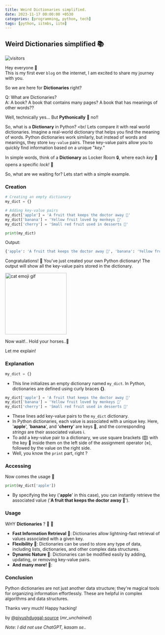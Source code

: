 ```yaml
---
title: Weird Dictionaries simplified.
date: 2023-11-17 00:00:00 +0530
categories: [programming, python, tech]
tags: [python, iitmbs, iitm]
---
```


## Weird Dictionaries simplified 📚
![visitors](https://visitor-badge.laobi.icu/badge?page_id=piyushduggal-source.weird-dictionaries)

Hey everyone 👋 <br/>
This is my first ever `blog` on the internet, I am excited to share my journey with you.

So we are here for **Dictionaries** right?

Q: What are Dictionaries? <br/>
A: A book? A book that contains many pages? A book that has meanings of other words??

Well, technically yes... But **Pythonically** 🐍 no!!

So, what is a **Dictionary** in Python? <br/
Lets compare it with real world dictionaries. Imagine a real-world dictionary that helps you find the meaning of words. Python dictionaries work similarly, but instead of words and meanings, they store `key-value` pairs. These key-value pairs allow you to quickly find information based on a unique "_key._"

In simple words, think of a **Dictionary** as Locker Room 🔒, where each _key_ 🔑 opens a specific _lock!_ 🔐

So, what are we waiting for? Lets start with a simple example.

### Creation

```python
# Creating an empty dictionary
my_dict = {}

# Adding key-value pairs
my_dict['apple'] = 'A fruit that keeps the doctor away 🍎'
my_dict['banana'] = 'Yellow fruit loved by monkeys 🍌'
my_dict['cherry'] = 'Small red fruit used in desserts 🍒'

print(my_dict)
```

Output:

```sh
{'apple': 'A fruit that keeps the doctor away 🍎', 'banana': 'Yellow fruit loved by monkeys 🍌', 'cherry': 'Small red fruit used in desserts 🍒'}
```

Congratulations! 🎉 You've just created your own Python dictionary! The output will show all the key-value pairs stored in the dictionary.

<div>
<img height="200px" src="https://tenor.com/en-GB/view/catjam-cat-dancing-cat-music-music-cat-cute-cat-gif-23392229.gif" alt="cat emoji gif">
</div>

<!-- <div> -->
<!-- yay! <img height="25px" src="https://tenor.com/en-GB/view/wiggle-wiggles-wiggling-yee-dance-gif-17719249.gif" style="height: 20px" alt="wiggle emoji gif"> -->
<!-- </div> -->

Now wait!.. Hold your horses..🐴

Let me explain! <br/>

### Explanation

```python
my_dict = {}
```

- This line initializes an empty dictionary named `my_dict`. In Python, dictionaries are defined using curly braces **{}**.

```python
my_dict['apple'] = 'A fruit that keeps the doctor away 🍎'
my_dict['banana'] = 'Yellow fruit loved by monkeys 🍌'
my_dict['cherry'] = 'Small red fruit used in desserts 🍒'
```

- These lines add key-value pairs to the `my_dict` dictionary.
- In Python dictionaries, each value is associated with a unique key. Here, '**apple**', '**banana**', and '**cherry**' are keys 🔑, and the corresponding _strings_ are their associated values ℹ️.
- To add a key-value pair to a dictionary, we use square brackets (**[]**) with the key 🔑 inside them on the left side of the assignment operator (**=**), followed by the value on the right side.
- Well, you know the `print` part, right ?

### Accessing

Now comes the usage 🧪<br/>

```python
print(my_dict['apple'])
```

- By specifying the key ('**apple**' in this case), you can instantly retrieve the associated value ('**A fruit that keeps the doctor away 🍎**').

### Usage

WHY **Dictionaries** ? 🤔 💭

- **Fast Information Retrieval** 🔎: Dictionaries allow lightning-fast retrieval of values associated with a given key.
- **Flexibility** 🧰: Dictionaries can be used to store any type of data, including lists, dictionaries, and other complex data structures.
- **Dynamic Nature** 🌿: Dictionaries can be modified easily by adding, updating, or removing key-value pairs.
- **And many more!** 🎉:

### Conclusion

Python dictionaries are not just another data structure; they're magical tools for organizing information effortlessly. These are helpful in complex algorithms and data structures.

Thanks very much!
Happy hacking!

by [@piyushduggal-source](https://github.com/piyushduggal-source) (_mr_unchained_)

_Note: I did not use ChatGPT, kasam se.._
